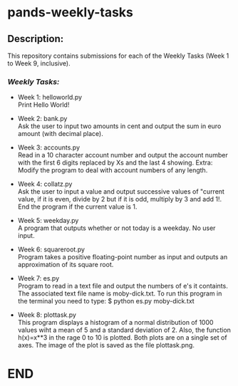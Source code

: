 # pands-weekly-tasks

## Description:

This repository contains submissions for each of the Weekly Tasks (Week 1 to Week 9, inclusive).

### *Weekly Tasks:*
- Week 1: helloworld.py  
  Print Hello World!

- Week 2: bank.py  
  Ask the user to input two amounts in cent and output the sum in euro amount (with decimal place).

- Week 3: accounts.py  
  Read in a 10 character account number and output the account number with the first 6 digits replaced by Xs and the last 4 showing.
  Extra: Modify the program to deal with account numbers of any length.

- Week 4: collatz.py  
  Ask the user to input a value and output successive values of "current value, if it is even, divide by 2 but if it is odd, multiply by 3 and add 1!. End the program if the current value is 1.

- Week 5: weekday.py  
  A program that outputs whether or not today is a weekday. No user input.

- Week 6: squareroot.py  
  Program takes a positive floating-point number as input and outputs an approximation of its square root. 

- Week 7: es.py   
  Program to read in a text file and output the numbers of e's it containts. The associated text file name is moby-dick.txt. To run this program in the terminal you need to type: $ python es.py moby-dick.txt

- Week 8: plottask.py  
  This program displays a histogram of a normal distribution of 1000 values wiht a mean of 5 and a standard deviation of 2. Also, the function h(x)=x**3 in the rage 0 to 10 is plotted. Both plots are on a single set of axes. The image of the plot is saved as the file plottask.png.

# END    

